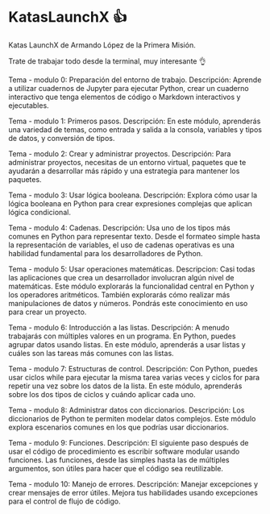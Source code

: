 # KatasLaunchX 👍
Katas LaunchX de Armando López de la Primera Misión.

Trate de trabajar todo desde la terminal, muy interesante 👌

Tema	- modulo 0: 
Preparación del entorno de trabajo.
Descripción:
Aprende a utilizar cuadernos de Jupyter para ejecutar Python, crear un cuaderno interactivo que tenga elementos de código o Markdown interactivos y ejecutables.	

Tema	- modulo 1:
Primeros pasos.
Descripción:
En este módulo, aprenderás una variedad de temas, como entrada y salida a la consola, variables y tipos de datos, y conversión de tipos.

Tema	- modulo 2:
Crear y administrar proyectos.
Descripción:
Para administrar proyectos, necesitas de un entorno virtual, paquetes que te ayudarán a desarrollar más rápido y una estrategia para mantener los paquetes.	

Tema	- modulo 3:
Usar lógica booleana.
Descripción:
Explora cómo usar la lógica booleana en Python para crear expresiones complejas que aplican lógica condicional.	

Tema	- modulo 4:
Cadenas.
Descripción:
Usa uno de los tipos más comunes en Python para representar texto. Desde el formateo simple hasta la representación de variables, el uso de cadenas operativas es una habilidad fundamental para los desarrolladores de Python.

Tema	- modulo 5:
Usar operaciones matemáticas.
Descripcion:
Casi todas las aplicaciones que crea un desarrollador involucran algún nivel de matemáticas. Este módulo explorarás la funcionalidad central en Python y los operadores aritméticos. También explorarás cómo realizar más manipulaciones de datos y números. Pondrás este conocimiento en uso para crear un proyecto.	

Tema	- modulo 6:
Introducción a las listas.
Descripción:
A menudo trabajarás con múltiples valores en un programa. En Python, puedes agrupar datos usando listas. En este módulo, aprenderás a usar listas y cuáles son las tareas más comunes con las listas.

Tema	- modulo 7:
Estructuras de control.
Descripción:
Con Python, puedes usar ciclos while para ejecutar la misma tarea varias veces y ciclos for para repetir una vez sobre los datos de la lista. En este módulo, aprenderás sobre los dos tipos de ciclos y cuándo aplicar cada uno.

Tema	- modulo 8:
Administrar datos con diccionarios.
Descripción:
Los diccionarios de Python te permiten modelar datos complejos. Este módulo explora escenarios comunes en los que podrías usar diccionarios.

Tema	- modulo 9:
Funciones.
Descripción:
El siguiente paso después de usar el código de procedimiento es escribir software modular usando funciones. Las funciones, desde las simples hasta las de múltiples argumentos, son útiles para hacer que el código sea reutilizable.

Tema	- modulo 10:
Manejo de errores.
Descripción:
Manejar excepciones y crear mensajes de error útiles. Mejora tus habilidades usando excepciones para el control de flujo de código.	
